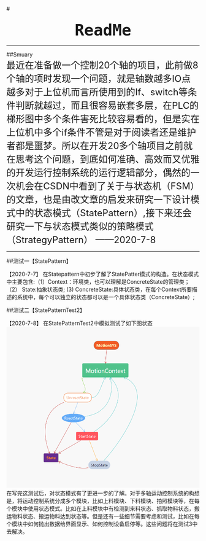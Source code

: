 #**<center><font size=8>`ReadMe`</font></center>**

-----

##Smuary   
<font size=5>最近在准备做一个控制20个轴的项目，此前做8个轴的项时发现一个问题，就是轴数越多IO点越多对于上位机而言所使用到的If、switch等条件判断就越过，而且很容易嵌套多层，在PLC的梯形图中多个条件害死比较容易看的，但是实在上位机中多个if条件不管是对于阅读者还是维护者都是噩梦。所以在开发20多个轴项目之前就在思考这个问题，到底如何准确、高效而又优雅的开发运行控制系统的运行逻辑部分，偶然的一次机会在CSDN中看到了关于与状态机（FSM）的文章，也是由改文章的启发来研究一下设计模式中的状态模式（StatePattern）,接下来还会研究一下与状态模式类似的策略模式（StrategyPattern） ——2020-7-8</font>

-----
##测试一【StatePattern】

【2020-7-7】 在Statepattern中初步了解了StatePatter模式的构造。在状态模式中主要包含:（1）Context：环境类，也可以理解是ConcreteState的管理类；（2） State:抽象状态类; (3) ConcreteState:具体状态类，在每个Context所要描述的系统中，每个可以独立的状态都可以是一个具体状态类（ConcreteState）;

##测试二【StatePatternTest2】  

【2020-7-8】 在StatePatternTest2中模拟测试了如下图状态   
![cur](Image/1.jpg)   
在写完这测试后，对状态模式有了更进一步的了解。对于多轴运动控制系统的构想是，将运动控制系统分成多个模块，比如上料模块、下料模块、拍照模块等，在每个模块中使用状态模式。比如在上料模块中有检测到来料状态、抓取物料状态，搬运物料状态、搬运物料达到状态等。但是还有一些细节需要考虑和测试，比如在每个模块中如何抛出数据给界面显示、如何控制设备启停等。这些问题将在测试3中去解决。


